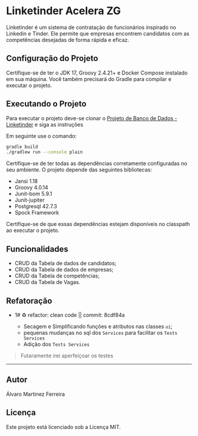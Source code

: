 # Linketinder Acelera ZG

Linketinder é um sistema de contratação de funcionários inspirado no Linkedin e Tinder. Ele permite que empresas encontrem candidatos com as competências desejadas de forma rápida e eficaz.

## Configuração do Projeto

Certifique-se de ter o JDK 17, Groovy 2.4.21+ e Docker Compose instalado em sua máquina. Você também precisará do Gradle para compilar e executar o projeto.

## Executando o Projeto

Para executar o projeto deve-se clonar o [Projeto de Banco de Dados - Linketinder](https://github.com/Alvaro125/Projeto_Introdut-rio_trilha__K1-T9__Banco_de_Dados_PostgreSQL) e siga as instruções

Em seguinte use o comando:

```bash
gradle build
./gradlew run --console plain
```

Certifique-se de ter todas as dependências corretamente configuradas no seu ambiente. O projeto depende das seguintes bibliotecas:

- Jansi 1.18
- Groovy 4.0.14
- Junit-bom 5.9.1
- Junit-jupiter
- Postgresql 42.7.3
- Spock Framework

Certifique-se de que essas dependências estejam disponíveis no classpath ao executar o projeto.

## Funcionalidades

- CRUD da Tabela de dados de candidatos;
- CRUD da Tabela de dados de empresas;
- CRUD da Tabela de competências;
- CRUD da Tabela de Vagas.

## Refatoração
- 1# ♻️ refactor: clean code || commit: 8cdf84a
    
    - Secagem e Simplificando funções e atributos nas classes `ui`;
    - pequenas mudanças no sql dos `Services` para facilitar os `Tests Services`
    - Adição dos `Tests Services`

>Futaramente irei aperfeiçoar os testes
---
## Autor
Álvaro Martinez Ferreira

## Licença
Este projeto está licenciado sob a Licença MIT.
